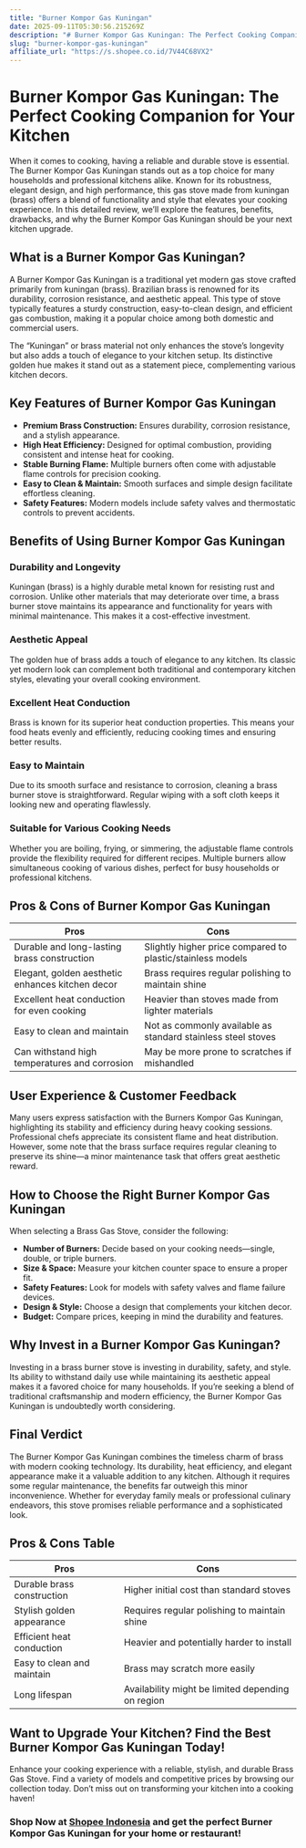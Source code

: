 ```yaml
---
title: "Burner Kompor Gas Kuningan"
date: 2025-09-11T05:30:56.215269Z
description: "# Burner Kompor Gas Kuningan: The Perfect Cooking Companion for Your Kitchen..."
slug: "burner-kompor-gas-kuningan"
affiliate_url: "https://s.shopee.co.id/7V44C68VX2"
---
```

# Burner Kompor Gas Kuningan: The Perfect Cooking Companion for Your Kitchen

When it comes to cooking, having a reliable and durable stove is essential. The Burner Kompor Gas Kuningan stands out as a top choice for many households and professional kitchens alike. Known for its robustness, elegant design, and high performance, this gas stove made from kuningan (brass) offers a blend of functionality and style that elevates your cooking experience. In this detailed review, we’ll explore the features, benefits, drawbacks, and why the Burner Kompor Gas Kuningan should be your next kitchen upgrade.

## What is a Burner Kompor Gas Kuningan?

A Burner Kompor Gas Kuningan is a traditional yet modern gas stove crafted primarily from kuningan (brass). Brazilian brass is renowned for its durability, corrosion resistance, and aesthetic appeal. This type of stove typically features a sturdy construction, easy-to-clean design, and efficient gas combustion, making it a popular choice among both domestic and commercial users.

The “Kuningan” or brass material not only enhances the stove’s longevity but also adds a touch of elegance to your kitchen setup. Its distinctive golden hue makes it stand out as a statement piece, complementing various kitchen decors.

## Key Features of Burner Kompor Gas Kuningan

- **Premium Brass Construction:** Ensures durability, corrosion resistance, and a stylish appearance.
- **High Heat Efficiency:** Designed for optimal combustion, providing consistent and intense heat for cooking.
- **Stable Burning Flame:** Multiple burners often come with adjustable flame controls for precision cooking.
- **Easy to Clean & Maintain:** Smooth surfaces and simple design facilitate effortless cleaning.
- **Safety Features:** Modern models include safety valves and thermostatic controls to prevent accidents.

## Benefits of Using Burner Kompor Gas Kuningan

### Durability and Longevity
Kuningan (brass) is a highly durable metal known for resisting rust and corrosion. Unlike other materials that may deteriorate over time, a brass burner stove maintains its appearance and functionality for years with minimal maintenance. This makes it a cost-effective investment.

### Aesthetic Appeal
The golden hue of brass adds a touch of elegance to any kitchen. Its classic yet modern look can complement both traditional and contemporary kitchen styles, elevating your overall cooking environment.

### Excellent Heat Conduction
Brass is known for its superior heat conduction properties. This means your food heats evenly and efficiently, reducing cooking times and ensuring better results.

### Easy to Maintain
Due to its smooth surface and resistance to corrosion, cleaning a brass burner stove is straightforward. Regular wiping with a soft cloth keeps it looking new and operating flawlessly.

### Suitable for Various Cooking Needs
Whether you are boiling, frying, or simmering, the adjustable flame controls provide the flexibility required for different recipes. Multiple burners allow simultaneous cooking of various dishes, perfect for busy households or professional kitchens.

## Pros & Cons of Burner Kompor Gas Kuningan

| Pros                                                     | Cons                                             |
|----------------------------------------------------------|--------------------------------------------------|
| Durable and long-lasting brass construction           | Slightly higher price compared to plastic/stainless models |
| Elegant, golden aesthetic enhances kitchen decor       | Brass requires regular polishing to maintain shine |
| Excellent heat conduction for even cooking            | Heavier than stoves made from lighter materials |
| Easy to clean and maintain                             | Not as commonly available as standard stainless steel stoves |
| Can withstand high temperatures and corrosion        | May be more prone to scratches if mishandled  |

## User Experience & Customer Feedback

Many users express satisfaction with the Burners Kompor Gas Kuningan, highlighting its stability and efficiency during heavy cooking sessions. Professional chefs appreciate its consistent flame and heat distribution. However, some note that the brass surface requires regular cleaning to preserve its shine—a minor maintenance task that offers great aesthetic reward.

## How to Choose the Right Burner Kompor Gas Kuningan

When selecting a Brass Gas Stove, consider the following:

- **Number of Burners:** Decide based on your cooking needs—single, double, or triple burners.
- **Size & Space:** Measure your kitchen counter space to ensure a proper fit.
- **Safety Features:** Look for models with safety valves and flame failure devices.
- **Design & Style:** Choose a design that complements your kitchen decor.
- **Budget:** Compare prices, keeping in mind the durability and features.

## Why Invest in a Burner Kompor Gas Kuningan?

Investing in a brass burner stove is investing in durability, safety, and style. Its ability to withstand daily use while maintaining its aesthetic appeal makes it a favored choice for many households. If you’re seeking a blend of traditional craftsmanship and modern efficiency, the Burner Kompor Gas Kuningan is undoubtedly worth considering.

## Final Verdict

The Burner Kompor Gas Kuningan combines the timeless charm of brass with modern cooking technology. Its durability, heat efficiency, and elegant appearance make it a valuable addition to any kitchen. Although it requires some regular maintenance, the benefits far outweigh this minor inconvenience. Whether for everyday family meals or professional culinary endeavors, this stove promises reliable performance and a sophisticated look.

## Pros & Cons Table

| Pros                                                     | Cons                                             |
|----------------------------------------------------------|--------------------------------------------------|
| Durable brass construction                               | Higher initial cost than standard stoves        |
| Stylish golden appearance                                | Requires regular polishing to maintain shine   |
| Efficient heat conduction                                | Heavier and potentially harder to install     |
| Easy to clean and maintain                               | Brass may scratch more easily                  |
| Long lifespan                                            | Availability might be limited depending on region |

## Want to Upgrade Your Kitchen? Find the Best Burner Kompor Gas Kuningan Today!

Enhance your cooking experience with a reliable, stylish, and durable Brass Gas Stove. Find a variety of models and competitive prices by browsing our collection today. Don’t miss out on transforming your kitchen into a cooking haven!

### Shop Now at [Shopee Indonesia](https://s.shopee.co.id/7V44C68VX2) and get the perfect Burner Kompor Gas Kuningan for your home or restaurant!